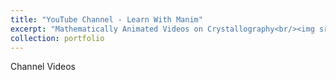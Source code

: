 ```yaml
---
title: "YouTube Channel - Learn With Manim"
excerpt: "Mathematically Animated Videos on Crystallography<br/><img src='/images/LWM/LWM_banner.jpg'>"
collection: portfolio
---
```


Channel Videos

